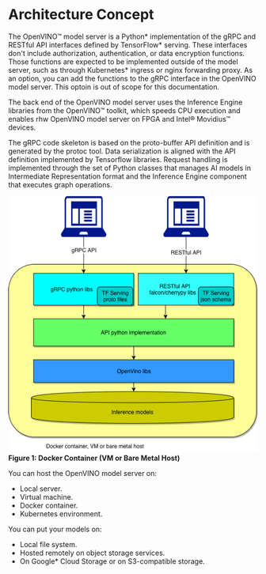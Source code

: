 # Architecture Concept

The OpenVINO&trade; model server is a Python* implementation of the gRPC and RESTful API interfaces defined by TensorFlow* serving. These interfaces don't include authorization, authentication, or data encryption functions. Those functions are expected to be implemented outside of the model server, such as through Kubernetes* ingress or nginx forwarding proxy. As an option, you can add the functions to the gRPC interface in the OpenVINO model server. This optoin is out of scope for this documentation.

The back end of the OpenVINO model server uses the Inference Engine libraries from the OpenVINO&trade; toolkit, which speeds CPU execution and enables rhw OpenVINO model server on FPGA and Intel® Movidius&trade; devices. 

The gRPC code skeleton is based on the proto-buffer API definition and is generated by the protoc tool. Data serialization is aligned with the API definition implemented by Tensorflow libraries. Request handling is implemented through the set of Python classes that manages AI models in Intermediate Representation format and the Inference Engine component that executes graph operations.


![architecture chart](serving.png)
**Figure 1: Docker Container (VM or Bare Metal Host)**

You can host the OpenVINO model server on:
- Local server.
- Virtual machine.
- Docker container.
- Kubernetes environment.

You can put your models on: 
- Local file system.
- Hosted remotely on object storage services. 
- On Google* Cloud Storage or on S3-compatible storage. 
